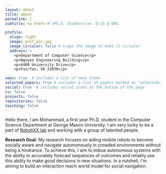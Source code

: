```yaml
---
layout: about
title: about
permalink: /
subtitle: <a href='#'>Ph.D. Student</a>. @ CS @ GMU.

profile:
  align: right
  image: prof_pic.jpg
  image_circular: false # crops the image to make it circular
  address: >
    <p>Department of Computer Science</p>
    <p>Nguyen Engineering Building</p>
    <p>4400 University Drive</p>
    <p>Fairfax, VA 22030</p>

news: true  # includes a list of news items
selected_papers: true # includes a list of papers marked as "selected={true}"
social: true  # includes social icons at the bottom of the page
cv: false
projects: false
repositories: false
teaching: false
---
```


Hello there, I am Mohammad, a first year Ph.D. student in the Computer Science Department at George Mason University. I am very lucky to be a part of [RobotiXX lab](https://people.cs.gmu.edu/~xxiao2/RobotiXX/lab.html) and working with a group of talented people. 

**Research Goal:** My research focuses on aiding mobile robots to become socially aware and navigate autonomously in crowded environments without being a hindrance. To achieve this, I aim to imbue autonomous systems with the ability to accurately forecast sequences of outcomes and reliably use this ability to make good decisions in new situations. In a nutshell, I'm aiming to build an interaction reach world model for social navigation.

